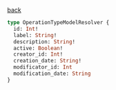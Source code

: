 [back](../../tableOfContent.md)


```graphql
type OperationTypeModelResolver {
  id: Int!
  label: String!
  description: String!
  active: Boolean!
  creator_id: Int!
  creation_date: String!
  modificator_id: Int
  modification_date: String
}
```
